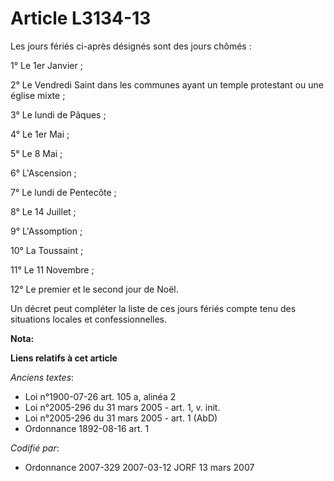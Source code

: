 # Article L3134-13

Les jours fériés ci-après désignés sont des jours chômés :

1° Le 1er Janvier ;

2° Le Vendredi Saint dans les communes ayant un temple protestant ou une église mixte ;

3° Le lundi de Pâques ;

4° Le 1er Mai ;

5° Le 8 Mai ;

6° L'Ascension ;

7° Le lundi de Pentecôte ;

8° Le 14 Juillet ;

9° L'Assomption ;

10° La Toussaint ;

11° Le 11 Novembre ;

12° Le premier et le second jour de Noël.

Un décret peut compléter la liste de ces jours fériés compte tenu des situations locales et confessionnelles.

**Nota:**



**Liens relatifs à cet article**

_Anciens textes_:

  - Loi n°1900-07-26 art. 105 a, alinéa 2
  - Loi n°2005-296 du 31 mars 2005 - art. 1, v. init.
  - Loi n°2005-296 du 31 mars 2005 - art. 1 (AbD)
  - Ordonnance 1892-08-16 art. 1

_Codifié par_:

  - Ordonnance 2007-329 2007-03-12 JORF 13 mars 2007
